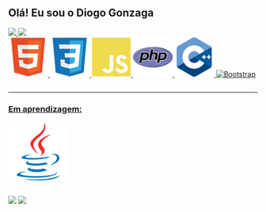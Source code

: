 ## Olá! Eu sou o Diogo Gonzaga

<table>
  <a href="https://github.com/leehxd">
  <img height="180em" src="https://github-readme-stats.vercel.app/api?username=diogogonzaga&show_icons=true&theme=tokyonight&include_all_commits=true&count_private=true"/>
  <img height="180em" src="https://github-readme-stats.vercel.app/api/top-langs/?username=diogogonzaga&layout=compact&langs_count=6&theme=tokyonight"/>
    <br>
  <img src="https://raw.githubusercontent.com/devicons/devicon/master/icons/html5/html5-original.svg" width="80" alt="HTML5">
  <img src="https://raw.githubusercontent.com/devicons/devicon/master/icons/css3/css3-original.svg" width="80" alt="CSS3">
  <img src="https://raw.githubusercontent.com/devicons/devicon/master/icons/javascript/javascript-plain.svg" width="80" alt="JavaScript">
  <img src="https://raw.githubusercontent.com/devicons/devicon/master/icons/php/php-original.svg" width="80" alt="PHP">
  <img <img alt="C++" src="https://raw.githubusercontent.com/devicons/devicon/master/icons/cplusplus/cplusplus-original.svg" width="80" alt="C++">
  <img src="https://img.icons8.com/color/2x/bootstrap.png" width="80" alt="Bootstrap">
</table>

---

### Em aprendizagem:

<div style="display: flex; align-items: center; gap: 10px;">
  <img alt="Java" width="120" src="https://raw.githubusercontent.com/devicons/devicon/master/icons/java/java-original.svg">
</div>

##
<div>
  <a href="https://www.instagram.com/dgzin_gz/" target="_blank"><img src="https://img.shields.io/badge/-Instagram-%23E4405F?style=for-the-badge&logo=instagram&logoColor=white" target="_blank"></a>
  <a href = "mailto:diogodgonzaga@gmail.com"><img src="https://img.shields.io/badge/-Gmail-%23333?style=for-the-badge&logo=gmail&logoColor=white" target="_blank"></a>
  
</div>
